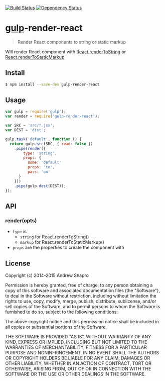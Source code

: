 [![Build Status](https://travis-ci.org/abramz/gulp-render-react.svg)](https://travis-ci.org/abramz/gulp-render-react)
[![Dependency Status](https://david-dm.org/abramz/gulp-render-react.svg)](https://david-dm.org/abramz/gulp-render-react)
# [gulp](http://gulpjs.com)-render-react 
> Render React components to string or static markup

Will render React component with [React.renderToString](http://facebook.github.io/react/docs/top-level-api.html#react.rendertostring) or [React.renderToStaticMarkup](http://facebook.github.io/react/docs/top-level-api.html#react.rendertostaticmarkup)

## Install
```sh
$ npm install --save-dev gulp-render-react
```

## Usage
```js
var gulp = require('gulp');
var render = require('gulp-render-react');

var SRC = 'src/*.jsx';
var DEST = 'dist';

gulp.task('default', function () {
  return gulp.src(SRC, { read: false })
    .pipe(render({
    	type: 'string',
    	props: {
	      some: 'default'
	      props: 'to',
	      pass: 'on'
      }
    }))
    .pipe(gulp.dest(DEST));
});
```
## API

### render(opts)

* `type` is
  * `string` for React.renderToString()
  * `markup` for React.renderToStaticMarkup()
* `props` are the properties to create the component with

## License

Copyright (c) 2014-2015 Andrew Shapro

Permission is hereby granted, free of charge, to any person obtaining a copy of this software and associated documentation files (the "Software"), to deal in the Software without restriction, including without limitation the rights to use, copy, modify, merge, publish, distribute, sublicense, and/or sell copies of the Software, and to permit persons to whom the Software is furnished to do so, subject to the following conditions:

The above copyright notice and this permission notice shall be included in all copies or substantial portions of the Software.

THE SOFTWARE IS PROVIDED "AS IS", WITHOUT WARRANTY OF ANY KIND, EXPRESS OR IMPLIED, INCLUDING BUT NOT LIMITED TO THE WARRANTIES OF MERCHANTABILITY, FITNESS FOR A PARTICULAR PURPOSE AND NONINFRINGEMENT. IN NO EVENT SHALL THE AUTHORS OR COPYRIGHT HOLDERS BE LIABLE FOR ANY CLAIM, DAMAGES OR OTHER LIABILITY, WHETHER IN AN ACTION OF CONTRACT, TORT OR OTHERWISE, ARISING FROM, OUT OF OR IN CONNECTION WITH THE SOFTWARE OR THE USE OR OTHER DEALINGS IN THE SOFTWARE.
